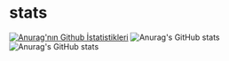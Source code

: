 # stats
[![Anurag'nın Github İstatistikleri](https://github-readme-stats.vercel.app/api?username=tb4it)](https://github.com/anuraghazra/github-readme-stats)
![Anurag's GitHub stats](https://github-readme-stats.vercel.app/api?username=tb4it&show_icons=true)
![Anurag's GitHub stats](https://github-readme-stats.vercel.app/api?username=tb4it&show_icons=true&theme=radical)



